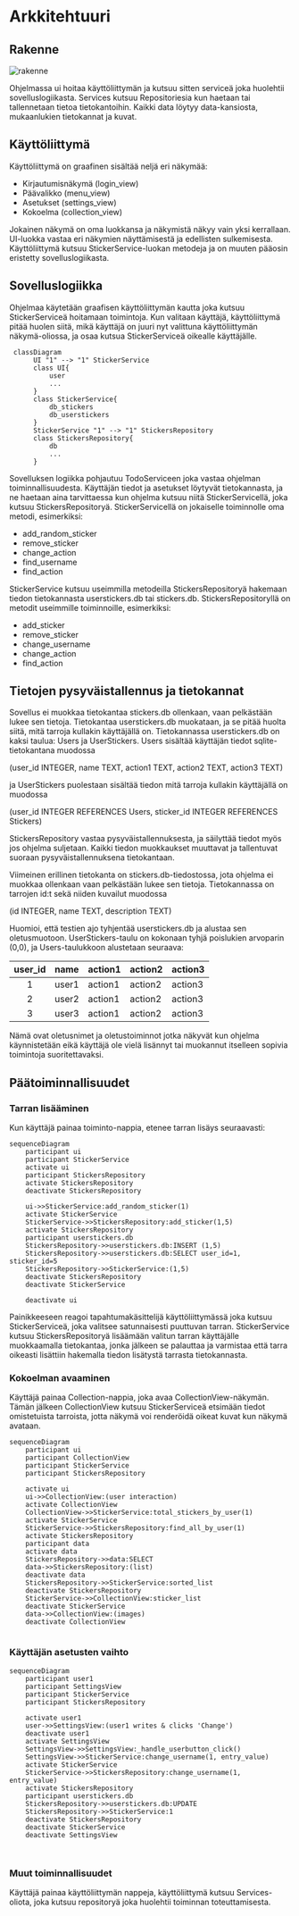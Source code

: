 # Arkkitehtuuri

## Rakenne

![rakenne](kuvat/rakenne.png)

Ohjelmassa ui hoitaa käyttöliittymän ja kutsuu sitten serviceä joka huolehtii sovelluslogiikasta. Services kutsuu Repositoriesia kun haetaan tai tallennetaan tietoa tietokantoihin. Kaikki data löytyy data-kansiosta, mukaanlukien tietokannat ja kuvat.

## Käyttöliittymä
Käyttöliittymä on graafinen sisältää neljä eri näkymää:
- Kirjautumisnäkymä (login_view)
- Päävalikko (menu_view)
- Asetukset (settings_view)
- Kokoelma (collection_view)

Jokainen näkymä on oma luokkansa ja näkymistä näkyy vain yksi kerrallaan. UI-luokka vastaa eri näkymien näyttämisestä ja edellisten sulkemisesta. Käyttöliittymä kutsuu StickerService-luokan metodeja ja on muuten pääosin eristetty sovelluslogiikasta.

## Sovelluslogiikka

Ohjelmaa käytetään graafisen käyttöliittymän kautta joka kutsuu StickerServiceä hoitamaan toimintoja. Kun valitaan käyttäjä, käyttöliittymä pitää huolen siitä, mikä käyttäjä on juuri nyt valittuna käyttöliittymän näkymä-oliossa, ja osaa kutsua StickerServiceä oikealle käyttäjälle.

```mermaid
 classDiagram
      UI "1" --> "1" StickerService
      class UI{
          user
          ...
      }
      class StickerService{
          db_stickers
          db_userstickers
      }
      StickerService "1" --> "1" StickersRepository
      class StickersRepository{
          db
          ...
      }
```

Sovelluksen logiikka pohjautuu TodoServiceen joka vastaa ohjelman toiminnallisuudesta. Käyttäjän tiedot ja asetukset löytyvät tietokannasta, ja ne haetaan aina tarvittaessa kun ohjelma kutsuu niitä StickerServicellä, joka kutsuu StickersRepositoryä. StickerServicellä on jokaiselle toiminnolle oma metodi, esimerkiksi:
- add_random_sticker
- remove_sticker
- change_action
- find_username
- find_action

StickerService kutsuu useimmilla metodeilla StickersRepositoryä hakemaan tiedon tietokannasta userstickers.db tai stickers.db. StickersRepositoryllä on metodit useimmille toiminnoille, esimerkiksi:
- add_sticker
- remove_sticker
- change_username
- change_action
- find_action



## Tietojen pysyväistallennus ja tietokannat

Sovellus ei muokkaa tietokantaa stickers.db ollenkaan, vaan pelkästään lukee sen tietoja. Tietokantaa userstickers.db muokataan, ja se pitää huolta siitä, mitä tarroja kullakin käyttäjällä on.  Tietokannassa userstickers.db on kaksi taulua: Users ja UserStickers. Users sisältää käyttäjän tiedot sqlite-tietokantana muodossa

(user_id INTEGER, name TEXT, action1 TEXT, action2 TEXT, action3 TEXT)

ja UserStickers puolestaan sisältää tiedon mitä tarroja kullakin käyttäjällä on muodossa

(user_id INTEGER REFERENCES Users, sticker_id INTEGER REFERENCES Stickers)

StickersRepository vastaa pysyväistallennuksesta, ja säilyttää tiedot myös jos ohjelma suljetaan. Kaikki tiedon muokkaukset muuttavat ja tallentuvat suoraan pysyväistallennuksena tietokantaan.

Viimeinen erillinen tietokanta on stickers.db-tiedostossa, jota ohjelma ei muokkaa ollenkaan vaan pelkästään lukee sen tietoja. Tietokannassa on tarrojen id:t sekä niiden kuvailut muodossa 

(id INTEGER, name TEXT, description TEXT)

Huomioi, että testien ajo tyhjentää userstickers.db ja alustaa sen oletusmuotoon. UserStickers-taulu on kokonaan tyhjä poislukien arvoparin (0,0), ja Users-taulukkoon alustetaan seuraava:

| user_id | name | action1  |action2  |action3  |
| :----:|:-----| :-----|:-----|:-----|
| 1 | user1    | action1 |action2 |action3 |
| 2 | user2    | action1 |action2 |action3 |
| 3 | user3    | action1 |action2 |action3 |

Nämä ovat oletusnimet ja oletustoiminnot jotka näkyvät kun ohjelma käynnistetään eikä käyttäjä ole vielä lisännyt tai muokannut itselleen sopivia toimintoja suoritettavaksi.


## Päätoiminnallisuudet

### Tarran lisääminen
Kun käyttäjä painaa toiminto-nappia, etenee tarran lisäys seuraavasti:

```mermaid
sequenceDiagram
	participant ui
	participant StickerService
    activate ui
    participant StickersRepository
    activate StickersRepository
    deactivate StickersRepository

    ui->>StickerService:add_random_sticker(1)
    activate StickerService
    StickerService->>StickersRepository:add_sticker(1,5)
    activate StickersRepository
    participant userstickers.db
    StickersRepository->>userstickers.db:INSERT (1,5)
    StickersRepository->>userstickers.db:SELECT user_id=1, sticker_id=5
    StickersRepository->>StickerService:(1,5)
    deactivate StickersRepository
    deactivate StickerService
    
    deactivate ui
```
Painikkeeseen reagoi tapahtumakäsittelijä käyttöliittymässä joka kutsuu StickerServiceä, joka valitsee satunnaisesti puuttuvan tarran. StickerService kutsuu StickersRepositoryä lisäämään valitun tarran käyttäjälle muokkaamalla tietokantaa, jonka jälkeen se palauttaa ja varmistaa että tarra oikeasti lisättiin hakemalla tiedon lisätystä tarrasta tietokannasta. 

### Kokoelman avaaminen

Käyttäjä painaa Collection-nappia, joka avaa CollectionView-näkymän. Tämän jälkeen CollectionView kutsuu StickerServiceä etsimään tiedot omistetuista tarroista, jotta näkymä voi renderöidä oikeat kuvat kun näkymä avataan.

```mermaid
sequenceDiagram
	participant ui
	participant CollectionView
	participant StickerService
	participant StickersRepository
	
    activate ui
    ui->>CollectionView:(user interaction)
    activate CollectionView
    CollectionView->>StickerService:total_stickers_by_user(1)
    activate StickerService
    StickerService->>StickersRepository:find_all_by_user(1)
    activate StickersRepository
    participant data
    activate data
    StickersRepository->>data:SELECT
    data->>StickersRepository:(list)
    deactivate data
    StickersRepository->>StickerService:sorted_list
    deactivate StickersRepository
    StickerService->>CollectionView:sticker_list
    deactivate StickerService
    data->>CollectionView:(images)
    deactivate CollectionView
    
```    
    

### Käyttäjän asetusten vaihto

```mermaid
sequenceDiagram
	participant user1
	participant SettingsView
	participant StickerService
	participant StickersRepository
	
    activate user1
    user->>SettingsView:(user1 writes & clicks 'Change')
    deactivate user1
    activate SettingsView
    SettingsView->>SettingsView:_handle_userbutton_click()
    SettingsView->>StickerService:change_username(1, entry_value)
    activate StickerService
    StickerService->>StickersRepository:change_username(1, entry_value)
    activate StickersRepository
    participant userstickers.db
    StickersRepository->>userstickers.db:UPDATE
    StickersRepository->>StickerService:1
    deactivate StickersRepository
    deactivate StickerService
    deactivate SettingsView
    
    
```

### Muut toiminnallisuudet
Käyttäjä painaa käyttöliittymän nappeja, käyttöliittymä kutsuu Services-oliota, joka kutsuu repositoryä joka huolehtii toiminnan toteuttamisesta.
